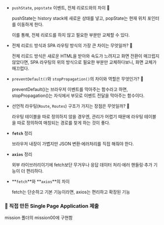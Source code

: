 - `pushState`, `popstate` 이벤트, 전체 리로드와의 차이 🍠
    
    pushState는 history stack에 새로운 상태를 넣고, popState는 현재 위치 포인터를 이동하게 한다.
    
    이를 통해, 전체 리로드를 하지 않고 필요한 부분만 교체할 수 있다. 
    
- 전체 리로드 방식과 SPA 라우팅 방식의 가장 큰 차이는 무엇일까? 🍠
    
    전체 리로드 방식은 새로운 HTML을 받아와 속도가 느려지고 화면 전환이 매끄럽지 않았다면, SPA 라우팅의 위의 방식으로 필요한 부분만 교체하다보니, 화면 교체가 매끄럽다.
    
- `preventDefault()`와 `stopPropagation()`의 차이와 역할은 무엇인가? 🍠
    
    preventDefault()는 브라우저 이벤트를 막아주는 함수라고 하면, stopPropagation()는 자식에서 부모로 이벤트 전달을 막아주는 함수이다. 
    
- 선언적 라우팅(`Route`, `Routes`) 구조가 가지는 장점은 무엇일까? 🍠
    
    라우팅 테이블을 따로 정의하지 않을 경우엔, 관리가 어렵기 때문에 라우팅 테이블을 따로 정의하여 매칭되는 경로를 찾게 하는 것이 좋다.

- **`fetch`** 정리
    
    브라우저 내장이 가볍지만 JSON 변환·에러처리를 직접 해줘야 한다.
    
- **`axios`** 정리
    
    외부 라이브러리이기에 fetch보단 무거우나 응답 데이터 처리·에러 핸들링·추가 기능이 더 편리하다.
    
- **`fetch`**와 **`axios`**의 차이
    
    fetch는 단순하고 기본 기능이라면, axios는 편리하고 확장된 기능

### 🍠 직접 만든 Single Page Application 제출
  mission 폴더의 mission00에 구현함 
